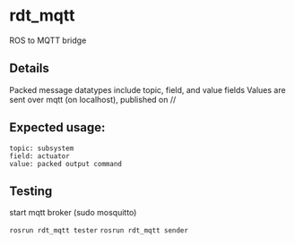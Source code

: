 # rdt_mqtt 
ROS to MQTT bridge

## Details
Packed message datatypes include topic, field, and value fields
Values are sent over mqtt (on localhost), published on /<topic>/<field>

## Expected usage:
    topic: subsystem
    field: actuator
    value: packed output command

## Testing
start mqtt broker (sudo mosquitto)

`rosrun rdt_mqtt tester`
`rosrun rdt_mqtt sender`
